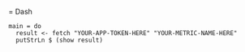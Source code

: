 = Dash


    main = do
      result <- fetch "YOUR-APP-TOKEN-HERE" "YOUR-METRIC-NAME-HERE"
      putStrLn $ (show result)